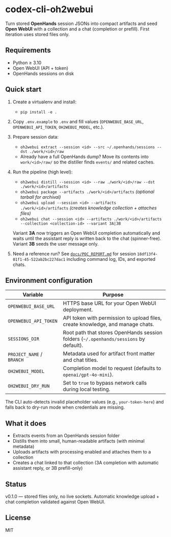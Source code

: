 # codex-cli-oh2webui

Turn stored **OpenHands** session JSONs into compact artifacts and seed **Open WebUI** with a collection and a chat (completion or prefill). First iteration uses stored files only.

## Requirements
- Python ≥ 3.10
- Open WebUI (API + token)
- OpenHands sessions on disk

## Quick start
1. Create a virtualenv and install:
   - `pip install -e .`
2. Copy `.env.example` to `.env` and fill values (`OPENWEBUI_BASE_URL`, `OPENWEBUI_API_TOKEN`, `OH2WEBUI_MODEL`, etc.).
3. Prepare session data:
   - `oh2webui extract --session <id> --src ~/.openhands/sessions --dst ./work/<id>/raw`
   - Already have a full OpenHands dump? Move its contents into `work/<id>/raw/` so the distiller finds `events/` and related caches.
4. Run the pipeline (high level):
   - `oh2webui distill --session <id> --raw ./work/<id>/raw --dst ./work/<id>/artifacts`
   - `oh2webui package --artifacts ./work/<id>/artifacts` *(optional tarball for archival)*
   - `oh2webui upload --session <id> --artifacts ./work/<id>/artifacts` *(creates knowledge collection + attaches files)*
   - `oh2webui chat --session <id> --artifacts ./work/<id>/artifacts --collection <collection-id> --variant 3A|3B`

   Variant **3A** now triggers an Open WebUI completion automatically and waits until the assistant reply is written back to the chat (spinner-free). Variant **3B** seeds the user message only.

5. Need a reference run? See [`docs/POC_REPORT.md`](docs/POC_REPORT.md) for session `18df13f4-01f1-45-522ab2bc227dac1` including command log, IDs, and exported chats.

## Environment configuration

| Variable | Purpose |
| --- | --- |
| `OPENWEBUI_BASE_URL` | HTTPS base URL for your Open WebUI deployment. |
| `OPENWEBUI_API_TOKEN` | API token with permission to upload files, create knowledge, and manage chats. |
| `SESSIONS_DIR` | Root path that stores OpenHands session folders (`~/.openhands/sessions` by default). |
| `PROJECT_NAME` / `BRANCH` | Metadata used for artifact front matter and chat titles. |
| `OH2WEBUI_MODEL` | Completion model to request (defaults to `openai/gpt-4o-mini`). |
| `OH2WEBUI_DRY_RUN` | Set to `true` to bypass network calls during local testing. |

The CLI auto-detects invalid placeholder values (e.g., `your-token-here`) and falls back to dry-run mode when credentials are missing.

## What it does
- Extracts events from an OpenHands session folder
- Distills them into small, human-readable artifacts (with minimal metadata)
- Uploads artifacts with processing enabled and attaches them to a collection
- Creates a chat linked to that collection (3A completion with automatic assistant reply, or 3B prefill-only)

## Status
v0.1.0 — stored files only, no live sockets. Automatic knowledge upload + chat completion validated against Open WebUI.

## License
MIT
